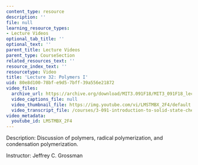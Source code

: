 ```yaml
---
content_type: resource
description: ''
file: null
learning_resource_types:
- Lecture Videos
optional_tab_title: ''
optional_text: ''
parent_title: Lecture Videos
parent_type: CourseSection
related_resources_text: ''
resource_index_text: ''
resourcetype: Video
title: 'Lecture 32: Polymers I'
uid: 80e8d100-78bf-e9d5-7bff-39a556e21872
video_files:
  archive_url: https://archive.org/download/MIT3.091F18/MIT3_091F18_lec32_300k.mp4
  video_captions_file: null
  video_thumbnail_file: https://img.youtube.com/vi/LMSTMBX_2F4/default.jpg
  video_transcript_file: /courses/3-091-introduction-to-solid-state-chemistry-fall-2018/7766aee53a78759643ade2b881839db6_2a59RuPBIko.pdf
video_metadata:
  youtube_id: LMSTMBX_2F4
---
```


Description: Discussion of polymers, radical polymerization, and condensation polymerization.

Instructor: Jeffrey C. Grossman
